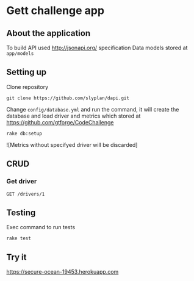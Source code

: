 # Gett challenge app

## About the application

To build API used http://jsonapi.org/ specification
Data models stored at `app/models`

## Setting up

Clone repository

```
git clone https://github.com/slyplan/dapi.git
```

Change `config/database.yml` and run the command, it will create the database and load driver and metrics which stored at https://github.com/gtforge/CodeChallenge
```
rake db:setup
```

![Metrics without specifyed driver will be discarded]

## CRUD

### Get driver

```
GET /drivers/1
```

## Testing

Exec command to run tests

```
rake test
```

## Try it

https://secure-ocean-19453.herokuapp.com

